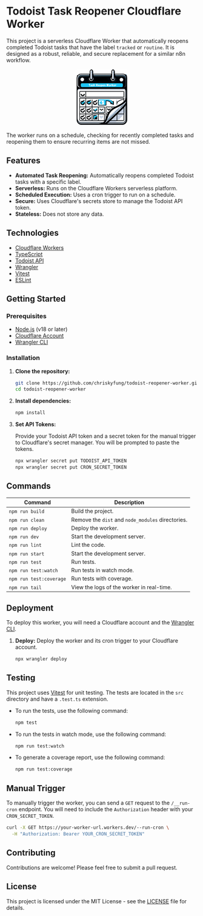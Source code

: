 # Todoist Task Reopener Cloudflare Worker

This project is a serverless Cloudflare Worker that automatically reopens completed Todoist tasks that have the label `tracked` or `routine`. It is designed as a robust, reliable, and secure replacement for a similar n8n workflow.

<figure style="text-align: center;">
  <img src="assets/icon_150x150.png" alt="icon" style="border-radius: 16px"/>
</figure>

The worker runs on a schedule, checking for recently completed tasks and reopening them to ensure recurring items are not missed.

## Features

- **Automated Task Reopening:** Automatically reopens completed Todoist tasks with a specific label.
- **Serverless:** Runs on the Cloudflare Workers serverless platform.
- **Scheduled Execution:** Uses a cron trigger to run on a schedule.
- **Secure:** Uses Cloudflare's secrets store to manage the Todoist API token.
- **Stateless:** Does not store any data.

## Technologies

- [Cloudflare Workers](https://workers.cloudflare.com/)
- [TypeScript](https://www.typescriptlang.org/)
- [Todoist API](https://developer.todoist.com/api/v1/#overview)
- [Wrangler](https://developers.cloudflare.com/workers/wrangler/)
- [Vitest](https://vitest.dev/)
- [ESLint](https://eslint.org/)

## Getting Started

### Prerequisites

- [Node.js](https://nodejs.org/en/) (v18 or later)
- [Cloudflare Account](https://dash.cloudflare.com/sign-up)
- [Wrangler CLI](https://developers.cloudflare.com/workers/wrangler/install-and-update/)

### Installation

1. **Clone the repository:**

   ```bash
   git clone https://github.com/chriskyfung/todoist-reopener-worker.git
   cd todoist-reopener-worker
   ```

2. **Install dependencies:**

   ```bash
   npm install
   ```

3. **Set API Tokens:**

   Provide your Todoist API token and a secret token for the manual trigger to Cloudflare's secret manager. You will be prompted to paste the tokens.

   ```bash
   npx wrangler secret put TODOIST_API_TOKEN
   npx wrangler secret put CRON_SECRET_TOKEN
   ```

## Commands

| Command | Description |
| --- | --- |
| `npm run build` | Build the project. |
| `npm run clean` | Remove the `dist` and `node_modules` directories. |
| `npm run deploy` | Deploy the worker. |
| `npm run dev` | Start the development server. |
| `npm run lint` | Lint the code. |
| `npm run start` | Start the development server. |
| `npm run test` | Run tests. |
| `npm run test:watch` | Run tests in watch mode. |
| `npm run test:coverage` | Run tests with coverage. |
| `npm run tail` | View the logs of the worker in real-time. |

## Deployment

To deploy this worker, you will need a Cloudflare account and the [Wrangler CLI](https://developers.cloudflare.com/workers/wrangler/install-and-update/).

1. **Deploy:**
   Deploy the worker and its cron trigger to your Cloudflare account.

   ```bash
   npx wrangler deploy
   ```

## Testing

This project uses [Vitest](https://vitest.dev/) for unit testing. The tests are located in the `src` directory and have a `.test.ts` extension.

- To run the tests, use the following command:

  ```bash
  npm test
  ```

- To run the tests in watch mode, use the following command:

  ```bash
  npm run test:watch
  ```

- To generate a coverage report, use the following command:

  ```bash
  npm run test:coverage
  ```

## Manual Trigger

To manually trigger the worker, you can send a `GET` request to the `/__run-cron` endpoint. You will need to include the `Authorization` header with your `CRON_SECRET_TOKEN`.

```bash
curl -X GET https://your-worker-url.workers.dev/--run-cron \
  -H "Authorization: Bearer YOUR_CRON_SECRET_TOKEN"
```

## Contributing

Contributions are welcome! Please feel free to submit a pull request.

## License

This project is licensed under the MIT License - see the [LICENSE](LICENSE) file for details.